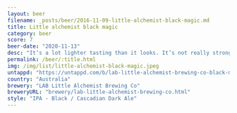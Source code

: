 ```yaml
---
layout: beer
filename: _posts/beer/2016-11-09-little-alchemist-black-magic.md
title: Little alchemist black magic
category: beer
score: 7
beer-date: "2020-11-13"
desc: "It’s a lot lighter tasting than it looks. It’s not really strong"
permalink: /beer/:title.html
img: /img/list/little-alchemist-black-magic.jpeg
untappd: "https://untappd.com/b/lab-little-alchemist-brewing-co-black-magic/1604784"
country: "Australia"
brewery: "LAB Little Alchemist Brewing Co"
breweryURL: "brewery/lab-little-alchemist-brewing-co.html"
style: "IPA - Black / Cascadian Dark Ale"
---
```

